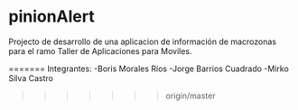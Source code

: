 ﻿pinionAlert
===========

Projecto de desarrollo de una aplicacion de información de macrozonas para el ramo Taller de Aplicaciones para Moviles.

=======
Integrantes:
-Boris Morales Ríos
-Jorge Barrios Cuadrado
-Mirko Silva Castro
>>>>>>> origin/master
